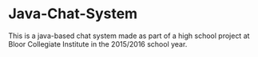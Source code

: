 # Java-Chat-System
This is a java-based chat system made as part of a high school project at Bloor Collegiate Institute in the 2015/2016 school year.

